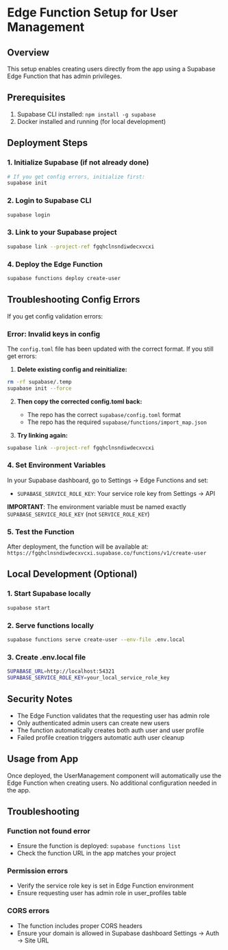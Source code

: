 # Edge Function Setup for User Management

## Overview
This setup enables creating users directly from the app using a Supabase Edge Function that has admin privileges.

## Prerequisites
1. Supabase CLI installed: `npm install -g supabase`
2. Docker installed and running (for local development)

## Deployment Steps

### 1. Initialize Supabase (if not already done)
```bash
# If you get config errors, initialize first:
supabase init
```

### 2. Login to Supabase CLI
```bash
supabase login
```

### 3. Link to your Supabase project
```bash
supabase link --project-ref fgqhclnsndiwdecxvcxi
```

### 4. Deploy the Edge Function
```bash
supabase functions deploy create-user
```

## Troubleshooting Config Errors

If you get config validation errors:

### Error: Invalid keys in config
The `config.toml` file has been updated with the correct format. If you still get errors:

1. **Delete existing config and reinitialize:**
```bash
rm -rf supabase/.temp
supabase init --force
```

2. **Then copy the corrected config.toml back:**
   - The repo has the correct `supabase/config.toml` format
   - The repo has the required `supabase/functions/import_map.json`

3. **Try linking again:**
```bash
supabase link --project-ref fgqhclnsndiwdecxvcxi
```

### 4. Set Environment Variables
In your Supabase dashboard, go to Settings → Edge Functions and set:
- `SUPABASE_SERVICE_ROLE_KEY`: Your service role key from Settings → API

**IMPORTANT**: The environment variable must be named exactly `SUPABASE_SERVICE_ROLE_KEY` (not `SERVICE_ROLE_KEY`)

### 5. Test the Function
After deployment, the function will be available at:
`https://fgqhclnsndiwdecxvcxi.supabase.co/functions/v1/create-user`

## Local Development (Optional)

### 1. Start Supabase locally
```bash
supabase start
```

### 2. Serve functions locally
```bash
supabase functions serve create-user --env-file .env.local
```

### 3. Create .env.local file
```bash
SUPABASE_URL=http://localhost:54321
SUPABASE_SERVICE_ROLE_KEY=your_local_service_role_key
```

## Security Notes
- The Edge Function validates that the requesting user has admin role
- Only authenticated admin users can create new users
- The function automatically creates both auth user and user profile
- Failed profile creation triggers automatic auth user cleanup

## Usage from App
Once deployed, the UserManagement component will automatically use the Edge Function when creating users. No additional configuration needed in the app.

## Troubleshooting

### Function not found error
- Ensure the function is deployed: `supabase functions list`
- Check the function URL in the app matches your project

### Permission errors
- Verify the service role key is set in Edge Function environment
- Ensure requesting user has admin role in user_profiles table

### CORS errors
- The function includes proper CORS headers
- Ensure your domain is allowed in Supabase dashboard Settings → Auth → Site URL